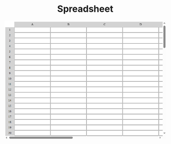 <h1 align="center">Spreadsheet</h1>

<img align="center" src="../asset/spreadsheet.PNG" alt="Spreadsheet">